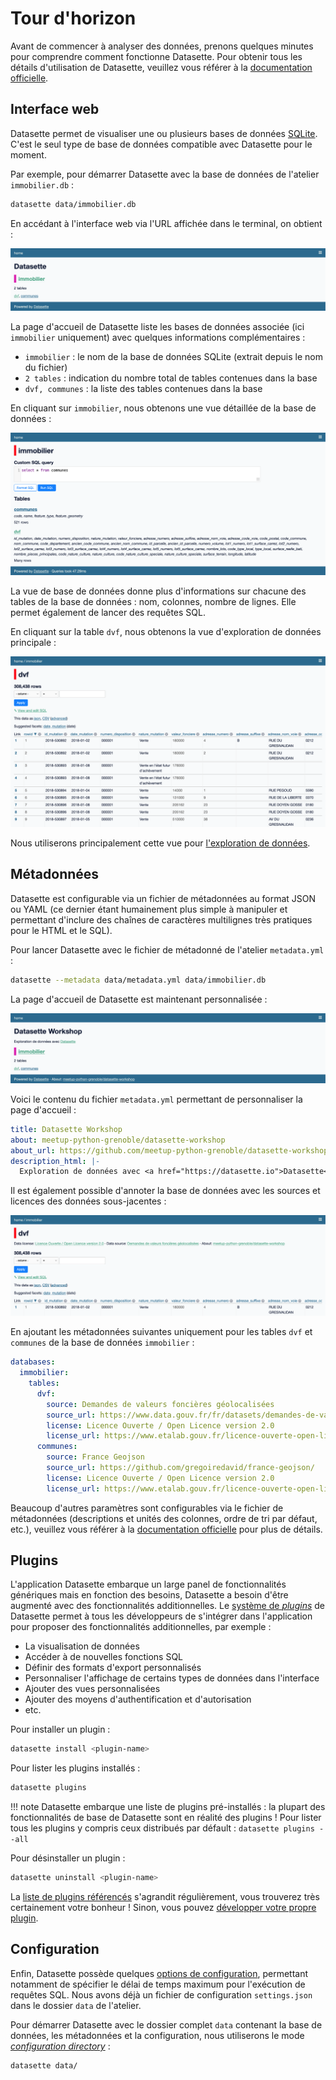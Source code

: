 # Tour d'horizon

Avant de commencer à analyser des données, prenons quelques minutes pour comprendre comment fonctionne Datasette. Pour obtenir tous les détails d'utilisation de Datasette, veuillez vous référer à la [documentation officielle](https://docs.datasette.io).

## Interface web

Datasette permet de visualiser une ou plusieurs bases de données [SQLite](https://www.sqlite.org).
C'est le seul type de base de données compatible avec Datasette pour le moment.

Par exemple, pour démarrer Datasette avec la base de données de l'atelier `immobilier.db` :

```bash
datasette data/immobilier.db
```

En accédant à l'interface web via l'URL affichée dans le terminal, on obtient :

![Datasette Home](static/datasette_home.png)

La page d'accueil de Datasette liste les bases de données associée (ici `immobilier` uniquement) avec quelques informations complémentaires :

- `immobilier` : le nom de la base de données SQLite (extrait depuis le nom du fichier)
- `2 tables` : indication du nombre total de tables contenues dans la base
- `dvf, communes` : la liste des tables contenues dans la base

En cliquant sur `immobilier`, nous obtenons une vue détaillée de la base de données :

![Datasette Database](static/datasette_db.png)

La vue de base de données donne plus d'informations sur chacune des tables de la base de données : nom, colonnes, nombre de lignes. Elle permet également de lancer des requêtes SQL.

En cliquant sur la table `dvf`, nous obtenons la vue d'exploration de données principale :

![Datasette Table](static/datasette_table.png)

Nous utiliserons principalement cette vue pour [l'exploration de données](exploration.md).

## Métadonnées

Datasette est configurable via un fichier de métadonnées au format JSON ou YAML (ce dernier étant humainement plus simple à manipuler et permettant d'inclure des chaînes de caractères multilignes très pratiques pour le HTML et le SQL).

Pour lancer Datasette avec le fichier de métadonné de l'atelier `metadata.yml` :

```bash
datasette --metadata data/metadata.yml data/immobilier.db
```

La page d'accueil de Datasette est maintenant personnalisée :

![Datasette Home](static/datasette_home_metadata.png)

Voici le contenu du fichier `metadata.yml` permettant de personnaliser la page d'accueil :

```yaml
title: Datasette Workshop
about: meetup-python-grenoble/datasette-workshop
about_url: https://github.com/meetup-python-grenoble/datasette-workshop
description_html: |-
  Exploration de données avec <a href="https://datasette.io">Datasette</a>
```

Il est également possible d'annoter la base de données avec les sources et licences des données sous-jacentes :

![Datasette Table](static/datasette_table_metadata.png)

En ajoutant les métadonnées suivantes uniquement pour les tables `dvf` et `communes` de la base de données `immobilier` :

```yaml
databases:
  immobilier:
    tables:
      dvf:
        source: Demandes de valeurs foncières géolocalisées
        source_url: https://www.data.gouv.fr/fr/datasets/demandes-de-valeurs-foncieres-geolocalisees/
        license: Licence Ouverte / Open Licence version 2.0
        license_url: https://www.etalab.gouv.fr/licence-ouverte-open-licence/
      communes:
        source: France Geojson
        source_url: https://github.com/gregoiredavid/france-geojson/
        license: Licence Ouverte / Open Licence version 2.0
        license_url: https://www.etalab.gouv.fr/licence-ouverte-open-licence/
```

Beaucoup d'autres paramètres sont configurables via le fichier de métadonnées (descriptions et unités des colonnes, ordre de tri par défaut, etc.), veuillez vous référer à la [documentation officielle](https://docs.datasette.io/en/stable/metadata.html) pour plus de détails.

## Plugins

L'application Datasette embarque un large panel de fonctionnalités génériques mais en fonction des besoins, Datasette a besoin d'être augmenté avec des fonctionnalités additionnelles. Le [système de _plugins_](https://docs.datasette.io/en/stable/plugins.html) de Datasette permet à tous les développeurs de s'intégrer dans l'application pour proposer des fonctionnalités additionnelles, par exemple :

- La visualisation de données
- Accéder à de nouvelles fonctions SQL
- Définir des formats d'export personnalisés
- Personnaliser l'affichage de certains types de données dans l'interface
- Ajouter des vues personnalisées
- Ajouter des moyens d'authentification et d'autorisation
- etc.

Pour installer un plugin :

```bash
datasette install <plugin-name>
```

Pour lister les plugins installés :

```bash
datasette plugins
```

!!! note
    Datasette embarque une liste de plugins pré-installés : la plupart des fonctionnalités de base de Datasette sont en réalité des plugins ! Pour lister tous les plugins y compris ceux distribués par défault : `datasette plugins --all`

Pour désinstaller un plugin :

```bash
datasette uninstall <plugin-name>
```

La [liste de plugins référencés](https://datasette.io/plugins) s'agrandit régulièrement, vous trouverez très certainement votre bonheur ! Sinon, vous pouvez [développer votre propre plugin](https://docs.datasette.io/en/stable/writing_plugins.html).

## Configuration

Enfin, Datasette possède quelques [options de configuration](https://docs.datasette.io/en/stable/settings.html), permettant notamment de spécifier le délai de temps maximum pour l'exécution de requêtes SQL. Nous avons déjà un fichier de configuration `settings.json` dans le dossier `data` de l'atelier.

Pour démarrer Datasette avec le dossier complet `data` contenant la base de données, les métadonnées et la configuration, nous utiliserons le mode [_configuration directory_](https://docs.datasette.io/en/stable/settings.html#configuration-directory-mode) :

```bash
datasette data/
```

